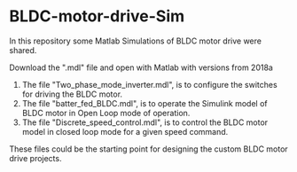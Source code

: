 # BLDC-motor-drive-Sim

In this repository some Matlab Simulations of BLDC motor drive were shared.

Download the ".mdl" file and open with Matlab with versions from 2018a


  1. The file "Two_phase_mode_inverter.mdl", is to configure the switches for driving the BLDC motor.
  2. The file "batter_fed_BLDC.mdl", is to operate the Simulink model of BLDC motor in Open Loop mode of operation.
  3. The file "Discrete_speed_control.mdl", is to control the BLDC motor model in closed loop mode for a given speed command.  


These files could be the starting point for designing the custom BLDC motor drive projects.

